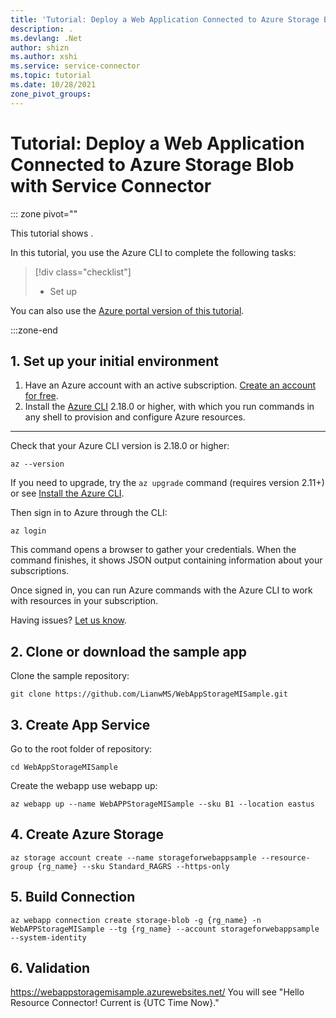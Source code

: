 ```yaml
---
title: 'Tutorial: Deploy a Web Application Connected to Azure Storage Blob with Service Connector'
description: .
ms.devlang: .Net
author: shizn
ms.author: xshi
ms.service: service-connector
ms.topic: tutorial
ms.date: 10/28/2021
zone_pivot_groups: 
---
```

# Tutorial: Deploy a Web Application Connected to Azure Storage Blob with Service Connector

::: zone pivot=""

This tutorial shows .

In this tutorial, you use the Azure CLI to complete the following tasks:

> [!div class="checklist"]
> * Set up


You can also use the [Azure portal version of this tutorial](/azure/developer/python/tutorial-python-postgresql-app-portal?pivots=postgres-single-server).

:::zone-end

## 1. Set up your initial environment

1. Have an Azure account with an active subscription. [Create an account for free](https://azure.microsoft.com/free/?ref=microsoft.com&utm_source=microsoft.com&utm_medium=docs&utm_campaign=visualstudio).
2. Install the <a href="/cli/azure/install-azure-cli" target="_blank">Azure CLI</a> 2.18.0 or higher, with which you run commands in any shell to provision and configure Azure resources.

---

Check that your Azure CLI version is 2.18.0 or higher:

```azurecli
az --version
```

If you need to upgrade, try the `az upgrade` command (requires version 2.11+) or see <a href="/cli/azure/install-azure-cli" target="_blank">Install the Azure CLI</a>.

Then sign in to Azure through the CLI:

```azurecli
az login
```

This command opens a browser to gather your credentials. When the command finishes, it shows JSON output containing information about your subscriptions.

Once signed in, you can run Azure commands with the Azure CLI to work with resources in your subscription.

Having issues? [Let us know](https://aka.ms/DjangoCLITutorialHelp).

## 2. Clone or download the sample app

Clone the sample repository:
```terminal
git clone https://github.com/LianwMS/WebAppStorageMISample.git
```

## 3. Create App Service 
Go to the root folder of repository:
```terminal
cd WebAppStorageMISample
```

Create the webapp use webapp up:
```terminal
az webapp up --name WebAPPStorageMISample --sku B1 --location eastus
```

## 4. Create Azure Storage
```terminal
az storage account create --name storageforwebappsample --resource-group {rg_name} --sku Standard_RAGRS --https-only
```

## 5. Build Connection
```terminal
az webapp connection create storage-blob -g {rg_name} -n WebAPPStorageMISample --tg {rg_name} --account storageforwebappsample --system-identity
```

## 6. Validation
https://webappstoragemisample.azurewebsites.net/
You will see "Hello Resource Connector! Current is {UTC Time Now}."

